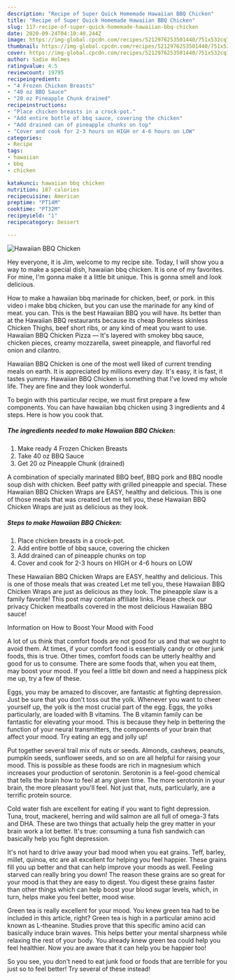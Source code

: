 ```yaml
---
description: "Recipe of Super Quick Homemade Hawaiian BBQ Chicken"
title: "Recipe of Super Quick Homemade Hawaiian BBQ Chicken"
slug: 117-recipe-of-super-quick-homemade-hawaiian-bbq-chicken
date: 2020-09-24T04:10:40.244Z
image: https://img-global.cpcdn.com/recipes/5212976253501440/751x532cq70/hawaiian-bbq-chicken-recipe-main-photo.jpg
thumbnail: https://img-global.cpcdn.com/recipes/5212976253501440/751x532cq70/hawaiian-bbq-chicken-recipe-main-photo.jpg
cover: https://img-global.cpcdn.com/recipes/5212976253501440/751x532cq70/hawaiian-bbq-chicken-recipe-main-photo.jpg
author: Sadie Holmes
ratingvalue: 4.5
reviewcount: 19795
recipeingredient:
- "4 Frozen Chicken Breasts"
- "40 oz BBQ Sauce"
- "20 oz Pineapple Chunk drained"
recipeinstructions:
- "Place chicken breasts in a crock-pot."
- "Add entire bottle of bbq sauce, covering the chicken"
- "Add drained can of pineapple chunks on top"
- "Cover and cook for 2-3 hours on HIGH or 4-6 hours on LOW"
categories:
- Recipe
tags:
- hawaiian
- bbq
- chicken

katakunci: hawaiian bbq chicken 
nutrition: 187 calories
recipecuisine: American
preptime: "PT14M"
cooktime: "PT32M"
recipeyield: "1"
recipecategory: Dessert

---
```



![Hawaiian BBQ Chicken](https://img-global.cpcdn.com/recipes/5212976253501440/751x532cq70/hawaiian-bbq-chicken-recipe-main-photo.jpg)

Hey everyone, it is Jim, welcome to my recipe site. Today, I will show you a way to make a special dish, hawaiian bbq chicken. It is one of my favorites. For mine, I'm gonna make it a little bit unique. This is gonna smell and look delicious.

How to make a hawaiian bbq marinade for chicken, beef, or pork. in this video i make bbq chicken, but you can use the marinade for any kind of meat. you can. This is the best Hawaiian BBQ you will have. Its better than at the Hawaiian BBQ restaurants because its cheap Boneless skinless Chicken Thighs, beef short ribs, or any kind of meat you want to use. Hawaiian BBQ Chicken Pizza — It&#39;s layered with smokey bbq sauce, chicken pieces, creamy mozzarella, sweet pineapple, and flavorful red onion and cilantro.

Hawaiian BBQ Chicken is one of the most well liked of current trending meals on earth. It is appreciated by millions every day. It's easy, it is fast, it tastes yummy. Hawaiian BBQ Chicken is something that I've loved my whole life. They are fine and they look wonderful.


To begin with this particular recipe, we must first prepare a few components. You can have hawaiian bbq chicken using 3 ingredients and 4 steps. Here is how you cook that.

<!--inarticleads1-->

##### The ingredients needed to make Hawaiian BBQ Chicken:

1. Make ready 4 Frozen Chicken Breasts
1. Take 40 oz BBQ Sauce
1. Get 20 oz Pineapple Chunk (drained)


A combination of specially marinated BBQ beef, BBQ pork and BBQ noodle soup dish with chicken. Beef patty with grilled pineapple and special. These Hawaiian BBQ Chicken Wraps are EASY, healthy and delicious. This is one of those meals that was created Let me tell you, these Hawaiian BBQ Chicken Wraps are just as delicious as they look. 

<!--inarticleads2-->

##### Steps to make Hawaiian BBQ Chicken:

1. Place chicken breasts in a crock-pot.
1. Add entire bottle of bbq sauce, covering the chicken
1. Add drained can of pineapple chunks on top
1. Cover and cook for 2-3 hours on HIGH or 4-6 hours on LOW


These Hawaiian BBQ Chicken Wraps are EASY, healthy and delicious. This is one of those meals that was created Let me tell you, these Hawaiian BBQ Chicken Wraps are just as delicious as they look. The pineapple slaw is a family favorite! This post may contain affiliate links. Please check our privacy Chicken meatballs covered in the most delicious Hawaiian BBQ sauce! 

Information on How to Boost Your Mood with Food


A lot of us think that comfort foods are not good for us and that we ought to avoid them. At times, if your comfort food is essentially candy or other junk foods, this is true. Other times, comfort foods can be utterly healthy and good for us to consume. There are some foods that, when you eat them, may boost your mood. If you feel a little bit down and need a happiness pick me up, try a few of these.

Eggs, you may be amazed to discover, are fantastic at fighting depression. Just be sure that you don't toss out the yolk. Whenever you want to cheer yourself up, the yolk is the most crucial part of the egg. Eggs, the yolks particularly, are loaded with B vitamins. The B vitamin family can be fantastic for elevating your mood. This is because they help in bettering the function of your neural transmitters, the components of your brain that affect your mood. Try eating an egg and jolly up!

Put together several trail mix of nuts or seeds. Almonds, cashews, peanuts, pumpkin seeds, sunflower seeds, and so on are all helpful for raising your mood. This is possible as these foods are rich in magnesium which increases your production of serotonin. Serotonin is a feel-good chemical that tells the brain how to feel at any given time. The more serotonin in your brain, the more pleasant you'll feel. Not just that, nuts, particularly, are a terrific protein source.

Cold water fish are excellent for eating if you want to fight depression. Tuna, trout, mackerel, herring and wild salmon are all full of omega-3 fats and DHA. These are two things that actually help the grey matter in your brain work a lot better. It's true: consuming a tuna fish sandwich can basically help you fight depression. 

It's not hard to drive away your bad mood when you eat grains. Teff, barley, millet, quinoa, etc are all excellent for helping you feel happier. These grains fill you up better and that can help improve your moods as well. Feeling starved can really bring you down! The reason these grains are so great for your mood is that they are easy to digest. You digest these grains faster than other things which can help boost your blood sugar levels, which, in turn, helps make you feel better, mood wise.

Green tea is really excellent for your mood. You knew green tea had to be included in this article, right? Green tea is high in a particular amino acid known as L-theanine. Studies prove that this specific amino acid can basically induce brain waves. This helps better your mental sharpness while relaxing the rest of your body. You already knew green tea could help you feel healthier. Now you are aware that it can help you be happier too!

So you see, you don't need to eat junk food or foods that are terrible for you just so to feel better! Try several of these instead!


